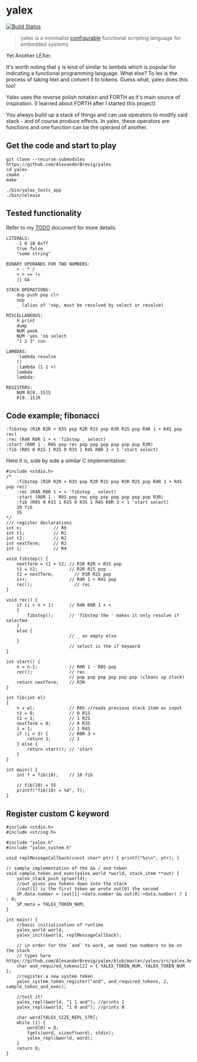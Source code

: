 # yalex
[![Build Status](https://travis-ci.com/AlexanderBrevig/yalex.svg?branch=master)](https://travis-ci.com/AlexanderBrevig/yalex) 

> yalex is a minimalist [configurable](CONFIG.md) functional scripting language for embedded systems

Yet Another LEXer.

It's worth noting that y is kind of similar to lambda which is popular for indicating a functional programming language.
What else? To lex is the process of taking text and convert it to tokens. Guess what, yalex does this too!

Yalex uses the reverse polish notation and FORTH as it's main source of inspiration. (I learned about FORTH after I started this project)

You always build up a stack of things and can use operators to modify said stack - and of course produce effects. 
In yalex, these operators are functions and one function can be the operand of another.

## Get the code and start to play

    git clone --recurse-submodules https://github.com/AlexanderBrevig/yalex
    cd yalex
    cmake .
    make

    ./bin/yalex_tests_app
    ./bin/release

## Tested functionality

 Refer to my [TODO](TODO.md) document for more details.

    LITERALS:
        -1 0 10 0xff 
        true false
        "some string"

    BINARY OPERANDS FOR TWO NUMBERS:
        + - * /
        < > == !=
        || &&

    STACK OPERATIONS:
        dup push pop clr
        nop
        _ (alias of 'nop, must be resolved by select or resolve)

    MISCELLANEOUS:
        X print 
        dump
        NUM peek
        NUM 'yes 'no select
        "1 2 3" run

    LAMBDAS:
        'lambda resolve
        ()
        :lambda (1 1 +)
        lambda
        lambda:

    REGISTERS:
        NUM R[0..15]S
        R[0..15]R

## Code example; fibonacci

    :fibstep (R1R R2R + R3S pop R2R R1S pop R3R R2S pop R4R 1 + R4S pop rec)
    :rec (R4R R0R 1 + < 'fibstep _ select)
    :start (R0R 1 - R0S pop rec pop pop pop pop pop pop R3R)
    :fib (R0S 0 R1S 1 R2S 0 R3S 1 R4S R0R 3 < 1 'start select)

Here it is, side by side a similar C implementation:

    #include <stdio.h>
    /*  
        :fibstep (R1R R2R + R3S pop R2R R1S pop R3R R2S pop R4R 1 + R4S pop rec)
        :rec (R4R R0R 1 + < 'fibstep _ select)
        :start (R0R 1 - R0S pop rec pop pop pop pop pop pop R3R)
        :fib (R0S 0 R1S 1 R2S 0 R3S 1 R4S R0R 3 < 1 'start select)
        10 fib
        55
    */
    /// register declarations
    int n;            // R0
    int t1;           // R1
    int t2;           // R2
    int nextTerm;     // R3
    int i;            // R4

    void fibstep() {
        nextTerm = t1 + t2; // R1R R2R + R3S pop
        t1 = t2;            // R2R R1S pop
        t2 = nextTerm;        // R3R R2S pop
        i++;                // R4R 1 + R4S pop
        rec();                // rec
    }

    void rec() {
        if (i < n + 1)      // R4R R0R 1 + <
        {
            fibstep();      // 'fibstep the ' makes it only resolve if selected
        }
        else {
                            // _ an empty else 
        }  
                            // select is the if keyword 
    }

    int start() {
        n = n-1;            // R0R 1 - R0S pop
        rec();              // rec
                            // pop pop pop pop pop pop (cleans up stack)
        return nextTerm;    // R3R
    }

    int fib(int el)     
    {   
        n = el;             // R0S //reads previous stack item as input
        t1 = 0;             // 0 R1S
        t2 = 1;             // 1 R2S
        nextTerm = 0;       // 0 R3S
        i = 1;              // 1 R4S
        if (i < 3) {        // R0R 3 <
            return 1;       // 1
        } else {
            return start(); // 'start
        }
    }

    int main() {
        int f = fib(10);    // 10 fib

        // fib(10) = 55
        printf("fib(10) = %d", f); 
    }

## Register custom C keyword

    #include <stdio.h>
    #include <string.h>

    #include "yalex.h"
    #include "yalex_system.h"

    void replMessageCallback(const char* ptr) { printf("%s\n", ptr); }

    // sample implementation of the && / and token
    void sample_token_and_exec(yalex_world *world, stack_item **out) {
        yalex_stack_push_sp(world);
        //out gives you tokens down into the stack
        //out[1] is the first token we wrote out[0] the second
        SP.data.number = (out[1]->data.number && out[0]->data.number) ? 1 : 0;
        SP.meta = YALEX_TOKEN_NUM;
    }

    int main() {
        //basic initialization of runtime
        yalex_world world;
        yalex_init(&world, replMessageCallback);

        // in order for the `and` to work, we need two numbers to be on the stack
        // types here https://github.com/AlexanderBrevig/yalex/blob/master/yalex/src/yalex.h#L71
        char and_required_tokens[2] = { YALEX_TOKEN_NUM, YALEX_TOKEN_NUM };
        //register a new system token
        yalex_system_token_register("and", and_required_tokens, 2, sample_token_and_exec);

        //test it!
        yalex_repl(&world, "1 1 and"); //prints 1
        yalex_repl(&world, "1 0 and"); //prints 0

        char word[YALEX_SIZE_REPL_STR];
        while (1) {
            word[0] = 0;
            fgets(word, sizeof(word), stdin);
            yalex_repl(&world, word);
        }
        return 0;
    }
